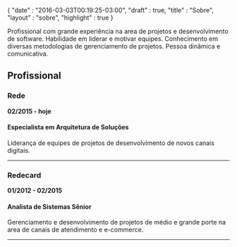 {
  "date" : "2016-03-03T00:19:25-03:00",
  "draft" : true,
  "title" : "Sobre",
  "layout" : "sobre",
  "highlight" : true
}

Profissional com grande experiência na area de projetos e desenvolvimento de software. Habilidade em liderar e motivar equipes. Conhecimento em diversas metodologias de gerenciamento de projetos. Pessoa dinâmica e comunicativa.

Profissional
---

### Rede
**02/2015 - hoje**
#### Especialista em Arquitetura de Soluções
Liderança de equipes de projetos de desenvolvimento de novos canais digitais.

---

### Redecard
**01/2012 - 02/2015**
#### Analista de Sistemas Sênior
Gerenciamento e desenvolvimento de projetos de médio e grande porte na area de canais de atendimento e e-commerce.

---
